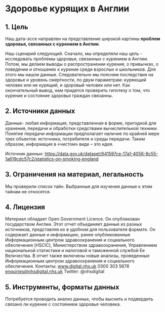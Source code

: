 <h1> Здоровье курящих в Англии </h1>

<h2> 1. Цель </h2>

Наш дата-эссе направлен на представление широкой картины <strong>проблем здоровья, связанных с курением в Англии</strong>.

Наш сценарий следующий. Сначало, мы определяли наш цель - исследовать проблемы здоровья, связанных с курением в Англии. Потом, мы делаем выводы о распространении курения, о привычках, о поведении и отношенях к курение среди взрослых и школьников. Для этого мы нашли данные. Следовательно мы поясним последствия на здоровье и уровень смертности, по двум параметрам: куряющий человек или не курящий, и здоровый человек или нет.
Как окончательный вывод, нам придется проверить гипотезу о том, что курение и состояние здоровья граждан связанны.

<h2>2. Источники данных </h2>

Данные- любая информация, представленная в форме, пригодной для хранения, передачи и обработки средствами вычислительной техники. Понятие передачи информации предполагает наличие по крайней мере трех объектов: источника, потребителя и среды передачи. Таким образом, информация в «чистом» виде – это идея.

Источник данных:
https://data.gov.uk/dataset/641597ce-17a1-4056-8c55-1a619cdc57c2/statistics-on-smoking-england

<h2> 3. Ограничения на материал, легальность </h2>

Мы проверили список тайн. Выбранные для изучения данные к этим тайнам не относятся.

<h2> 4. Лицензия </h2>

Материал обладает Open Government Licence. Он опубликован государством Англии. Этот отчет объединяет данные из разных источников, представляя их в удобном для пользователя формате. Он содержает данные и информацию, ранее опубликованные Информационным центром здравоохранения и социального обеспечения (HSCIC), Министерством здравоохранения, Управлением национальной статистики и налоговой и таможенной службой Ее Величества. В отчет также включены новые анализы, проведенные Информационным центром здравоохранения и социального обеспечения.
Контакты: 
www.digital.nhs.uk
0300 303 5678  
enquiries@nhsdigital.nhs.uk
Twitter: @nhsdigital

<h2> 5. Инструменты, форматы данных </h2>

Потребуется проводить анализ данных, чтобы выснить и подвердить связано ли курение с состоянием здоровья человека.

